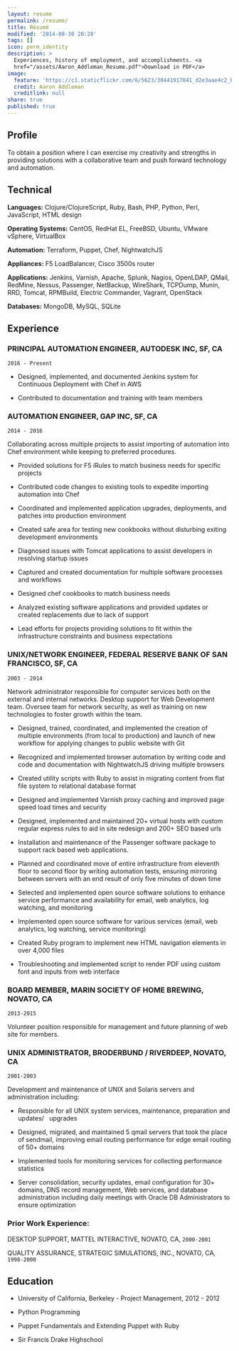 ```yaml
---
layout: resume
permalink: /resume/
title: Résumé
modified: '2014-08-30 20:28'
tags: []
icon: perm_identity
description: >
  Experiences, history of employment, and accomplishments. <a
  href="/assets/Aaron_Addleman_Resume.pdf">Download in PDF</a>
image:
  feature: 'https://c1.staticflickr.com/6/5623/30441917841_d2e3aae4c2_b.jpg'
  credit: Aaron Addleman
  creditlink: null
share: true
published: true
---
```


## Profile

To obtain a position where I can exercise my creativity and strengths in providing solutions with a collaborative team and push forward technology and automation.

## Technical

__Languages:__ Clojure/ClojureScript, Ruby, Bash, PHP, Python, Perl, JavaScript, HTML design

__Operating Systems:__ CentOS, RedHat EL, FreeBSD, Ubuntu, VMware vSphere, VirtualBox

__Automation:__ Terraform, Puppet, Chef, NightwatchJS

__Appliances:__ F5 LoadBalancer, Cisco 3500s router

__Applications:__ Jenkins, Varnish, Apache, Splunk, Nagios, OpenLDAP, QMail, RedMine, Nessus, Passenger, NetBackup, WireShark, TCPDump, Munin, RRD, Tomcat, RPMBuild, Electric Commander, Vagrant, OpenStack

__Databases:__ MongoDB, MySQL, SQLite

## Experience

### PRINCIPAL AUTOMATION ENGINEER, AUTODESK INC, SF, CA

`2016 - Present`

* Designed, implemented, and documented Jenkins system for Continuous Deployment with Chef in AWS

* Contributed to documentation and training with team members

### AUTOMATION ENGINEER, GAP INC, SF, CA 

`2014 - 2016`

Collaborating across multiple projects to assist importing of automation into Chef environment while keeping to preferred procedures.

* Provided solutions for F5 iRules to match business needs for specific projects

* Contributed code changes to existing tools to expedite importing automation into Chef

* Coordinated and implemented application upgrades, deployments, and patches into production environment

* Created safe area for testing new cookbooks without disturbing exiting development environments

* Diagnosed issues with Tomcat applications to assist developers in resolving startup issues

* Captured and created documentation for multiple software processes and workflows

* Designed chef cookbooks to match business needs

* Analyzed existing software applications and provided updates or created replacements due to lack of support

* Lead efforts for projects providing solutions to fit within the infrastructure constraints and business expectations


### UNIX/NETWORK ENGINEER, FEDERAL RESERVE BANK OF SAN FRANCISCO, SF, CA 

`2003 - 2014`

Network administrator responsible for computer services both on the external and internal networks. Desktop support for Web Development team. Oversee team for network security, as well as training on new technologies to foster growth within the team.

* Designed, trained, coordinated, and implemented the creation of multiple environments (from local to production) and launch of new workflow for applying changes to public website with Git

* Recognized and implemented browser automation by writing code and code and documentation with NightwatchJS driving multiple browsers

* Created utility scripts with Ruby to assist in migrating content from flat file system to relational database format

* Designed and implemented Varnish proxy caching and improved page speed load times and security

* Designed, implemented and maintained 20+ virtual hosts with custom regular express rules to aid in site redesign and 200+ SEO based urls

* Installation and maintenance of the Passenger software package to support rack based web applications.

* Planned and coordinated move of entire infrastructure from eleventh floor to second floor by writing automation tests, ensuring mirroring between servers with an end result of only five minutes of down time

* Selected and implemented open source software solutions to enhance service performance and availability for email, web analytics, log watching, and monitoring

* Implemented open source software for various services (email, web analytics, log watching, service monitoring)

* Created Ruby program to implement new HTML navigation elements in over 4,000 files

* Troubleshooting and implemented script to render PDF using custom font and inputs from web interface

### BOARD MEMBER, MARIN SOCIETY OF HOME BREWING, NOVATO, CA 

`2013-2015`

Volunteer position responsible for management and future planning of web site for members.

### UNIX ADMINISTRATOR, BRODERBUND / RIVERDEEP, NOVATO, CA

`2001-2003`

Development and maintenance of UNIX and Solaris servers and administration including:

* Responsible for all UNIX system services, maintenance, preparation and updates/   upgrades

* Designed, migrated, and maintained 5 qmail servers that took the place of sendmail, improving email routing performance for edge email routing of 50+ domains

* Implemented tools for monitoring services for collecting performance statistics

* Server consolidation, security updates, email configuration for 30+ domains, DNS record management, Web services, and database administration including daily meetings with Oracle DB Administrators to ensure optimization

### Prior Work Experience:

DESKTOP SUPPORT, MATTEL INTERACTIVE, NOVATO, CA, `2000-2001`

QUALITY ASSURANCE, STRATEGIC SIMULATIONS, INC., NOVATO, CA, `1998-2000`

## Education

* University of California, Berkeley - Project Management, 2012 - 2012

* Python Programming

* Puppet Fundamentals and Extending Puppet with Ruby

* Sir Francis Drake Highschool
